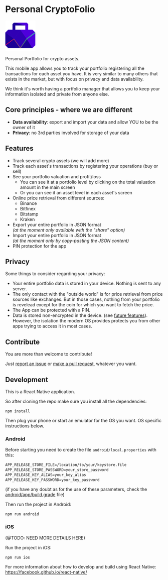 # Personal CryptoFolio

![Personal CryptoFolio logo](https://github.com/improvein/personal-cryptofolio/blob/master/src/assets/images/main_logo.png)

Personal Portfolio for crypto assets.

This mobile app allows you to track your portfolio registering all the transactions for each asset you have. It is very similar to many others that exists in the market, but with focus on privacy and data availability.

We think it's worth having a portfolio manager that allows you to keep your information isolated and private from anyone else.

## Core principles - where we are different

* **Data availability**: export and import your data and allow YOU to be the owner of it
* **Privacy**: no 3rd parties involved for storage of your data

## Features

* Track several crypto assets (we will add more)
* Track each asset's transactions by registering your operations (buy or sell)
* See your portfolio valuation and profit/loss
  * You can see it at a portfolio level by clicking on the total valuation amount in the main screen
  * Or you can see it an asset level in each asset's screen
* Online price retrieval from different sources:
  * Binance
  * Bitfinex
  * Bitstamp
  * Kraken
* Export your entire portfolio in JSON format<br>
  _(at the moment only available with the "share" option)_
* Import your entire portfolio in JSON format<br>
  _(at the moment only by copy-pasting the JSON content)_
* PIN protection for the app

## Privacy
Some things to consider regarding your privacy:

* Your entire portfolio data is stored in your device. Nothing is sent to any server.
* The only contact with the "outside world" is for price retrieval from price sources like exchanges. But in those cases, nothing from your portfolio is revelead except for the coin for which you want to fetch the price.
* The App can be protected with a PIN.
* Data is stored non-encrypted in the device. (see [future features](https://github.com/improvein/personal-cryptofolio/issues)).<br/>
  However, the isolation the modern OS provides protects you from other apps trying to access it in most cases.

## Contribute
You are more than welcome to contribute!

Just [report an issue](https://github.com/improvein/personal-cryptofolio/issues) or [make a pull request](https://github.com/improvein/personal-cryptofolio/pulls), whatever you want.

## Development
This is a React Native application.

So after cloning the repo make sure you install all the dependencies:
```
npm install
```

Then plug your phone or start an emulator for the OS you want. OS specific instructions below.

### Android
Before starting you need to create the file `android/local.properties` with this:
```
APP_RELEASE_STORE_FILE=/location/to/your/keystore.file
APP_RELEASE_STORE_PASSWORD=your_store_password
APP_RELEASE_KEY_ALIAS=your_key_alias
APP_RELEASE_KEY_PASSWORD=your_key_password
```
(if you have any doubt as for the use of these parameters, check the [android/app/build.grade](https://github.com/improvein/personal-cryptofolio/blob/master/android/app/build.grade) file)

Then run the project in Android:
```
npm run android
```

### iOS
(@TODO: NEED MORE DETAILS HERE)

Run the project in iOS:
```
npm run ios
```

For more information about how to develop and build using React Native: https://facebook.github.io/react-native/
